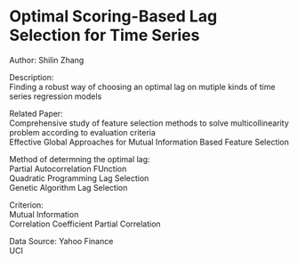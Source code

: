 # Optimal Scoring-Based Lag Selection for Time Series 

Author: Shilin Zhang  

Description:  
Finding a robust way of choosing an optimal lag on mutiple kinds of time series regression models  

Related Paper:  
Comprehensive study of feature selection methods to solve multicollinearity problem according to evaluation criteria  
Effective Global Approaches for Mutual Information Based Feature Selection  

Method of determning the optimal lag:  
Partial Autocorrelation FUnction  
Quadratic Programming Lag Selection  
Genetic Algorithm Lag Selection  

Criterion:  
Mutual Information  
Correlation Coefficient
Partial Correlation

Data Source:
Yahoo Finance  
UCI  
